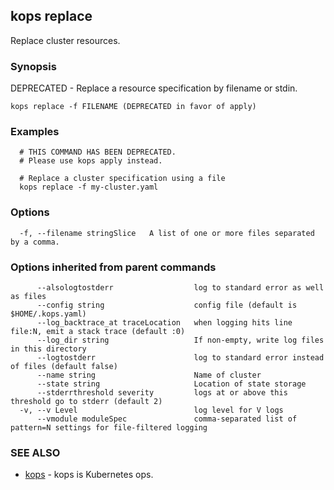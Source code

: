 
<!--- This file is automatically generated by make gen-cli-docs; changes should be made in the go CLI command code (under cmd/kops) -->

## kops replace

Replace cluster resources.

### Synopsis


DEPRECATED - Replace a resource specification by filename or stdin.

```
kops replace -f FILENAME (DEPRECATED in favor of apply)
```

### Examples

```
  # THIS COMMAND HAS BEEN DEPRECATED.
  # Please use kops apply instead.
  
  # Replace a cluster specification using a file
  kops replace -f my-cluster.yaml
```

### Options

```
  -f, --filename stringSlice   A list of one or more files separated by a comma.
```

### Options inherited from parent commands

```
      --alsologtostderr                  log to standard error as well as files
      --config string                    config file (default is $HOME/.kops.yaml)
      --log_backtrace_at traceLocation   when logging hits line file:N, emit a stack trace (default :0)
      --log_dir string                   If non-empty, write log files in this directory
      --logtostderr                      log to standard error instead of files (default false)
      --name string                      Name of cluster
      --state string                     Location of state storage
      --stderrthreshold severity         logs at or above this threshold go to stderr (default 2)
  -v, --v Level                          log level for V logs
      --vmodule moduleSpec               comma-separated list of pattern=N settings for file-filtered logging
```

### SEE ALSO
* [kops](kops.md)	 - kops is Kubernetes ops.

